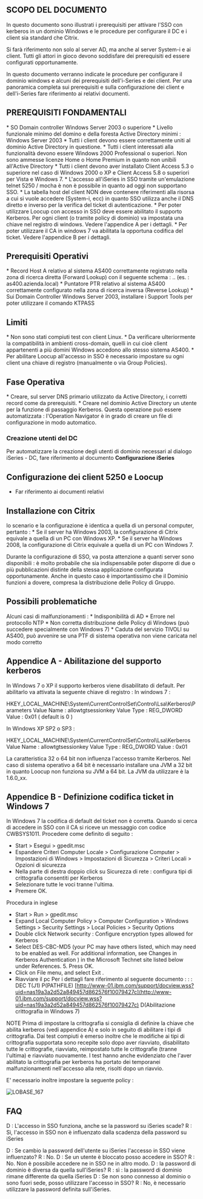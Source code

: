 ## SCOPO DEL DOCUMENTO

In questo documento sono illustrati i prerequisiti per attivare l'SSO con kerberos in un dominio Windows e le procedure per configurare il DC e i client  sia standard che Citrix.

Si farà riferimento non solo al server AD, ma anche al server System-i e ai client.
Tutti gli attori in gioco devono soddisfare dei prerequisiti ed essere configurati opportunamente.

In questo documento verranno indicate le procedure per configurare il dominio windows e alcuni dei prerequisiti dell'i-Series e dei client.
Per una panoramica completa sui prerequisiti e sulla configurazione dei client e dell'i-Series fare riferimento ai relativi documenti.

## PREREQUISITI FONDAMENTALI

 \* SO Domain controller Windows Server 2003 o superiore
 \* Livello funzionale minimo del domino e della foresta Active Directory minimi :  Windows Server 2003
 \* Tutti i client devono essere correttamente uniti al dominio Active Directory in questione.
 \* Tutti i client interessati alla funzionalità devono essere Windows 2000 Professional o superiori. Non sono ammesse licenze Home o Home Premium in quanto non unibili all'Active Directory
 \* Tutti i client devono aver installato Client Access 5.3 o superiore nel caso di Windows 2000 o XP e Client Access 5.8 o superiori per Vista e Windows 7.
 \* L'accesso all'iSeries in SSO tramite un'emulazione telnet 5250 / mocha è non è possibile in quanto ad oggi non supportano SSO.
 \* La tabella host del client NON deve contenere riferimenti alla risorsa a cui si vuole accedere (System-i, ecc) in quanto SSO utilizza anche il DNS diretto e inverso per la verifica del ticket di autenticazione.
 \* Per poter utilizzare Loocup con accesso in SSO deve essere abilitato il supporto Kerberos. Per ogni client (o tramite policy di dominio) va impostata una chiave nel registro di windows. Vedere l'appendice A per i dettagli.
 \* Per poter utilizzare il CA in windows 7 va abilitata la opportuna codifica del ticket. Vedere l'appendice B per i dettagli.


## Prerequisiti Operativi

 \* Record Host A relativo al sistema AS400 correttamente registrato nella zona di ricerca diretta (Forward Lookup) con il seguente schema :  <hostname AS400>.<AD domain>.<TLD> (es. :  as400.azienda.local)
 \* Puntatore PTR relativo al sistema AS400 correttamente configurato nella zona di ricerca inversa (Reverse Lookup)
 \* Sui Domain Controller Windows Server 2003, installare i Support Tools per poter utilizzare il comando KTPASS

## Limiti
 \* Non sono stati compiuti test con client Linux.
 \* Da verificare ulteriormente la compatibilità in ambienti cross-domain, quelli in cui cioè client appartenenti a più domini Windows accedono allo stesso sistema AS400.
 \* Per abilitare Loocup all'accesso in SSO è necessario impostare su ogni client una chiave di registro (manualmente o via Group Policies).

## Fase Operativa
 \* Creare, sul server DNS primario utilizzato da Active Directory, i corretti record come da prerequisiti.
 \* Creare nel dominio Active Directory un utente per la funzione di passaggio Kerberos. Questa operazione può essere automatizzata :  l'Operation Navigator è in grado di creare un file di configurazione in modo automatico.

### Creazione utenti del DC
Per automatizzare la creazione degli utenti di dominio necessari al dialogo iSeries - DC, fare riferimento al documento **Configurazione iSeries**


## Configurazione dei client 5250 e Loocup

- Far riferimento ai documenti relativi


## Installazione con Citrix
lo scenario e la configurazione è identica a quella di un personal computer, pertanto : 
 \* Se il server ha Windows 2003, la configurazione di Citrix equivale a quella di un PC con Windows XP.
 \* Se il server ha Windows 2008, la configurazione di Citrix equivale a quella di un PC con Windows 7.

Durante la configurazione di SSO, va posta attenzione a quanti server sono disponibili :  è molto probabile che sia indispensabile poter disporre di due o più pubblicazioni distinte della stessa applicazione configurata opportunamente.
Anche in questo caso è importantissimo che il Dominio funzioni a dovere, compresa la distribuzione delle Policy di Gruppo.

## Possibili problematiche
Alcuni casi di malfunzionamenti : 
 \* Indisponibilità di AD
 \* Errore nel protocollo NTP
 \* Non corretta distribuzione delle Policy di Windows (può succedere specialmente con Windows 7)
 \* Caduta del servizio TIVOLI su AS400, può avvenire se una PTF di sistema operativa non viene caricata nel modo corretto


## Appendice A - Abilitazione del supporto kerberos
In Windows 7 o XP il supporto kerberos viene disabilitato di default. Per abilitarlo va attivata la seguente chiave di registro : 
In windows 7 : 

HKEY_LOCAL_MACHINE\System\CurrentControlSet\Control\Lsa\Kerberos\Parameters
Value Name :  allowtgtsessionkey
Value Type :  REG_DWORD
Value :  0x01  ( default is 0 )

In Windows XP SP2 o SP3 : 

HKEY_LOCAL_MACHINE\System\CurrentControlSet\Control\Lsa\Kerberos\
Value Name :  allowtgtsessionkey
Value Type :  REG_DWORD
Value :  0x01


La caratteristica 32 o 64 bit non influenza l'accesso tramite Kerberos.
Nel caso di sistema operativo a 64 bit è necessario installare una JVM a 32 bit in quanto Loocup non funziona su JVM a 64 bit.
La JVM da utilizzare è la 1.6.0_xx.


## Appendice B - Definizione codifica ticket in Windows 7
In Windows 7 la codifica di default del ticket non è corretta. Quando si cerca di accedere in SSO con il CA si riceve un messaggio con codice  CWBSYS1011.
Procedere come definito di seguito : 
 - Start > Esegui > gpedit.msc
 -  Espandere Criteri Computer Locale > Configurazione Computer > Impostazioni di Windows > Impostazioni di Sicurezza > Criteri Locali > Opzioni di sicurezza
 -  Nella parte di destra doppio click su Sicurezza di rete :  configura tipi di crittografia consentiti per Kerberos
 -  Selezionare tutte le voci tranne l'ultima.
 -  Premere OK.



Procedura in inglese
 -  Start > Run > gpedit.msc
 -  Expand Local Computer Policy > Computer Configuration > Windows Settings > Security Settings > Local Policies > Security Options
 -  Double click Network security :  Configure encryption types allowed for Kerberos
 -  Select DES-CBC-MD5 (your PC may have others listed, which may need to be enabled as well. For additional information, see Changes in Kerberos Authentication ) in the Microsoft Technet site listed below under References. 5. Press OK.
 -  Click on File menu, and select Exit .
 -  Riavviare il pc
Per i dettagli fare riferimento al seguente documento : 
 :  : DEC T(J1) P(PATHFILE) [http://www-01.ibm.com/support/docview.wss?uid=nas19a3a2d52a849457d862576f10079427c](http://www-01.ibm.com/support/docview.wss?uid=nas19a3a2d52a849457d862576f10079427c)
D(Abilitazione crittografia in Windows 7)

NOTE
Prima di impostare la crittografia si consiglia di definire la chiave che abilita kerberos (vedi appendice A) e solo in seguito di abilitare i tipi di crittografia.
Dai test compiuti è emerso inoltre che le modifiche ai tipi di crittografia supportata sono recepite solo dopo aver riavviato, disabilitato tutte le crittografie, riavviato, reimpostato tutte le crittografie (tranne l'ultima) e riavviato nuovamente.
I test hanno anche evidenziato che l'aver abilitato la crittografia per kerberos ha portato dei temporanei malfunzionamenti nell'accesso alla rete, risolti dopo un riavvio.


E' necessario inoltre impostare la seguente policy : 

![LOBASE_167](http://localhost:3000/immagini/LOSSON_50D/LOBASE_167.png)
## FAQ
D :  L'accesso in SSO funziona, anche se la password su iSeries scade?
R :  Sì, l'accesso in SSO non è influenzato dalla scadenza della password su iSeries

D :  Se cambio la password dell'utente su iSeries l'accesso in SSO viene influenzato?
R :  No.
D :  Se un utente è bloccato posso accedere in SSO?
R :  No. Non è possibile accedere ne in SSO ne in altro modo.
D :  la password di dominio è diversa da quella sull'iSeries?
R :  sì :  la password di dominio rimane differente da quella iSeries
D :  Se non sono connesso al dominio o sono fuori sede, posso utilizzare l'accesso in SSO?
R :  No, è necessario utilizzare la password definita sull'iSeries.


